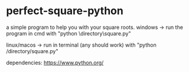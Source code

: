 # perfect-square-python

a simple program to help you with your square roots. 
windows -> run the program in cmd with "python \directory\square.py" 

linux/macos -> run in terminal (any should work) with "python /directory/square.py"

dependencies: https://www.python.org/
